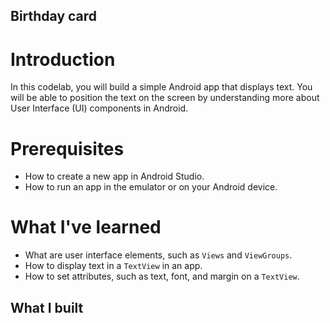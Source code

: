 ## Birthday card

# Introduction

In this codelab, you will build a simple Android app that displays text. You will be able to position the text on the screen by understanding more about User Interface (UI) components in Android.

# Prerequisites

* How to create a new app in Android Studio.
* How to run an app in the emulator or on your Android device.

# What I've learned

* What are user interface elements, such as `Views` and `ViewGroups`.
* How to display text in a `TextView` in an app.
* How to set attributes, such as text, font, and margin on a `TextView`.

## What I built


